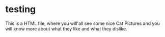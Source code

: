 # testing

This is a HTML file, where you will'all see some nice Cat Pictures and you will know more about what they like and what they dislike.
